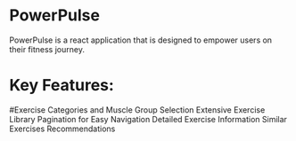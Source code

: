 # PowerPulse

PowerPulse is a react application that is designed to empower users on their fitness journey. 
# Key Features:
#Exercise Categories and Muscle Group Selection
Extensive Exercise Library
Pagination for Easy Navigation
 Detailed Exercise Information
 Similar Exercises Recommendations
